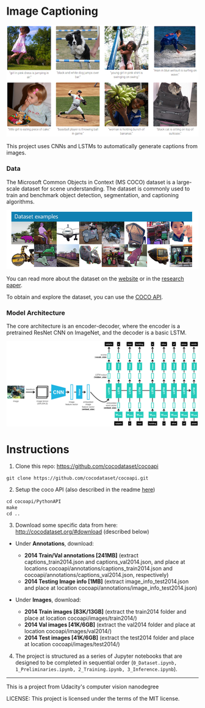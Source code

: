 # Image Captioning



![readme](./images/readme.png)



This project uses CNNs and LSTMs to automatically generate captions from images.



### Data

The Microsoft Common Objects in Context (MS COCO) dataset is a large-scale dataset for scene understanding. The dataset is commonly used to train and benchmark object detection, segmentation, and captioning algorithms.



![coco-examples](./images/coco-examples.jpg)



You can read more about the dataset on the [website](http://cocodataset.org/#home) or in the [research paper](https://arxiv.org/pdf/1405.0312.pdf).

To obtain and explore the dataset, you can use the [COCO API](https://github.com/cocodataset/cocoapi).



### Model Architecture

The core architecture is an encoder-decoder, where the encoder is a pretrained ResNet CNN on ImageNet, and the decoder is a basic LSTM.



![encoder-decoder](./images/encoder-decoder.png)





# Instructions  



1. Clone this repo: https://github.com/cocodataset/cocoapi  
```
git clone https://github.com/cocodataset/cocoapi.git  
```

2. Setup the coco API (also described in the readme [here](https://github.com/cocodataset/cocoapi)) 
```
cd cocoapi/PythonAPI  
make  
cd ..
```

3. Download some specific data from here: http://cocodataset.org/#download (described below)

* Under **Annotations**, download:
  * **2014 Train/Val annotations [241MB]** (extract captions_train2014.json and captions_val2014.json, and place at locations cocoapi/annotations/captions_train2014.json and cocoapi/annotations/captions_val2014.json, respectively)  
  * **2014 Testing Image info [1MB]** (extract image_info_test2014.json and place at location cocoapi/annotations/image_info_test2014.json)

* Under **Images**, download:
  * **2014 Train images [83K/13GB]** (extract the train2014 folder and place at location cocoapi/images/train2014/)
  * **2014 Val images [41K/6GB]** (extract the val2014 folder and place at location cocoapi/images/val2014/)
  * **2014 Test images [41K/6GB]** (extract the test2014 folder and place at location cocoapi/images/test2014/)

4. The project is structured as a series of Jupyter notebooks that are designed to be completed in sequential order (`0_Dataset.ipynb, 1_Preliminaries.ipynb, 2_Training.ipynb, 3_Inference.ipynb`).






____________________________________________________________________

This is a project from Udacity's computer vision nanodegree


LICENSE: This project is licensed under the terms of the MIT license.